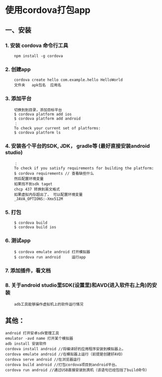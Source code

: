 # 使用cordova打包app
## 一、安装
### 1. 安装 cordova 命令行工具
        npm install -g cordova

### 2. 创建app
        cordova create hello com.example.hello HelloWorld
        文件夹   apk包名  应用名

###  3. 添加平台
        切换到到目录，添加目标平台
        $ cordova platform add ios
        $ cordova platform add android
        ：
        To check your current set of platforms:
        $ cordova platform ls
        
### 4. 安装各个平台的SDK, JDK， gradle等 (最好直接安装android studio)
        ：
        To check if you satisfy requirements for building the platform:
        $ cordova requirements // 查看缺些什么
        然后配置环境变量
        如果找不到sdk taget
        chcp 437 转换到英文格式
        如果虚拟内存超出了， 可以配置环境变量
        _JAVA_OPTIONS:-Xmx512M

### 5. 打包
        $ cordova build
        $ cordova build ios

### 6. 测试app
        $ cordova emulate android 打开模拟器
        $ cordova run android     运行app

### 7. 添加插件，看文档

### 8. 关于android studio里SDK(设置里)和AVD(进入软件右上角)的安装
        adb工具能够操作虚拟机上的软件运行情况

## 其他： 
    android 打开安卓sdk管理工具
    emulator -avd name 打开某个模拟器
    adb install 安装软件
    cordova install android //将编译好的应用程序安装到模拟器上。
    cordova emulate android //在模拟器上运行（前提是创建好AVD）
    cordova serve android //在浏览器运行
    cordova build android //打包cordova项目到android平台。
    cordova run android //通过USB直接安装到真机（该语句已经包括了build命令）
